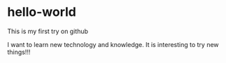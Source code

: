 hello-world
===========

This is my first try on github

I want to learn new technology and knowledge. It is interesting to try new things!!!
